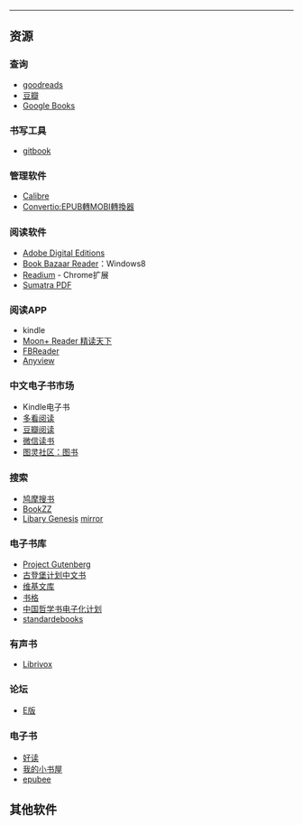 ---

## 资源

### 查询

- [goodreads](https://www.goodreads.com/)
- [豆瓣](https://www.douban.com/)
- [Google Books](https://books.google.com/)

### 书写工具

- [gitbook](https://www.gitbook.com/)

### 管理软件

- [Calibre](http://calibre-ebook.com/)
- [Convertio:EPUB轉MOBI轉換器](https://convertio.co/zh/epub-mobi/)

### 阅读软件

- [Adobe Digital Editions](http://www.adobe.com/solutions/ebook/digital-editions.html)
- [Book Bazaar Reader](http://refrelent.com/)：Windows8
- [Readium](https://chrome.google.com/webstore/detail/readium/fepbnnnkkadjhjahcafoaglimekefifl) - Chrome扩展
- [Sumatra PDF](http://www.sumatrapdfreader.org/free-pdf-reader.html)

### 阅读APP

- kindle
- [Moon+ Reader 精读天下](https://www.moondownload.com/)
- [FBReader](https://fbreader.org/)
- [Anyview](http://anyview.net/)

### 中文电子书市场

- Kindle电子书
- [多看阅读](http://www.duokan.com/)
- [豆瓣阅读](https://read.douban.com/)
- [微信读书](http://weread.qq.com/)
- [图灵社区：图书](http://www.ituring.com.cn/book/)

### 搜索

- [鸠摩搜书](http://www.jiumodiary.com/)
- [BookZZ](http://zh.bookzz.org/)
- [Libary Genesis](http://libgen.io/) [mirror](http://gen.lib.rus.ec/)

### 电子书库

- [Project Gutenberg](http://www.gutenberg.org/)
- [古登堡计划中文书](https://www.gutenberg.org/browse/languages/zh)
- [维基文库](https://zh.wikisource.org/wiki/Wikisource:%E9%A6%96%E9%A1%B5)
- [书格](https://shuge.org/)
- [中国哲学书电子化计划](http://ctext.org/zhs)
- [standardebooks](https://standardebooks.org/)

### 有声书

- [Librivox](https://librivox.org/)

### 论坛

- [E版](https://www.hi-pda.com/forum/forumdisplay.php?fid=59)

### 电子书

- [好读](http://haodoo.net/)
- [我的小书屋](http://mebook.cc/)
- [epubee](http://cn.epubee.com/)

## 其他软件


